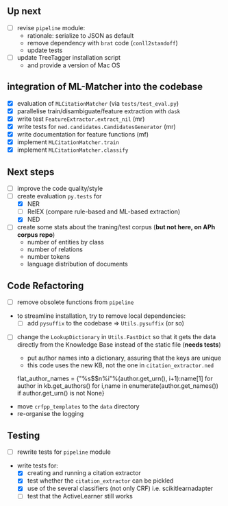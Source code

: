 ## Up next

- [ ] revise `pipeline` module:
  - rationale: serialize to JSON as default
  - remove dependency with `brat` code (`conll2standoff`)
  - update tests
- [ ] update TreeTagger installation script
  - and provide a version of Mac OS


## integration of ML-Matcher into the codebase

* [x] evaluation of `MLCitationMatcher` (via `tests/test_eval.py`)
* [x] parallelise train/disambiguate/feature extraction with `dask`
* [x] write test `FeatureExtractor.extract_nil` (mr)
* [x] write tests for `ned.candidates.CandidatesGenerator` (mr)
* [x] write documentation for feature functions (mf)
* [x] implement `MLCitationMatcher.train`
* [x] implement `MLCitationMatcher.classify`

## Next steps

* [ ] improve the code quality/style
* [ ] create evaluation `py.tests` for
    - [x] NER
    - [ ] RelEX (compare rule-based and ML-based extraction)
    - [x] NED
* [ ] create some stats about the traning/test corpus (**but not here, on APh corpus repo**)
    - number of entities by class
    - number of relations
    - number tokens
    - language distribution of documents

## Code Refactoring

* [ ] remove obsolete functions from `pipeline`
* to streamline installation, try to remove local dependencies:
	* [ ] add `pysuffix` to the codebase => `Utils.pysuffix` (or so)

* [ ] change the `LookupDictionary` in `Utils.FastDict` so that it gets the data directly from the Knowledge Base instead of the static file (**needs tests**)

    - put author names into a dictionary, assuring that the keys are unique
    - this code uses the new KB, not the one in `citation_extractor.ned`

    flat_author_names = {"%s$$n%i"%(author.get_urn(), i+1):name[1]
            for author in kb.get_authors()
                        for i,name in enumerate(author.get_names())  
                                            if author.get_urn() is not None}

* move `crfpp_templates` to the `data` directory
* re-organise the logging

## Testing

* [ ] rewrite tests for `pipeline` module

* write tests for:
    * [x] creating and running a citation extractor
    * [x] test whether the `citation_extractor` can be pickled
    * [x] use of the several classifiers (not only CRF) i.e. scikitlearnadapter
    * [ ] test that the ActiveLearner still works
